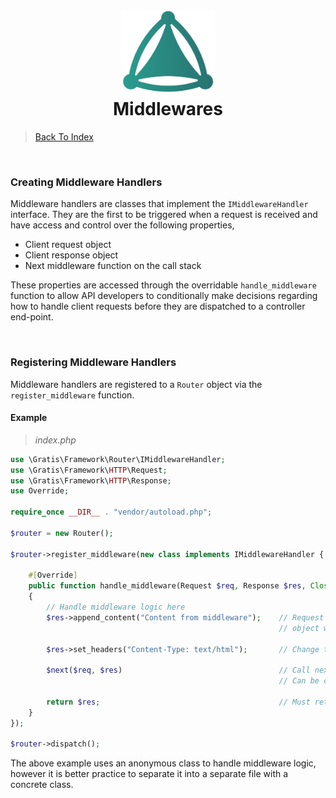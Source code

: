 <h1 align="center">
 <img src="https://github.com/connellr023/gratis/blob/main/public/images/logo_small.png?raw=true" width="150px" />
 <br />
 <div>Middlewares</div>
</h1>

> [Back To Index](INDEX.md)

<br />

### Creating Middleware Handlers
Middleware handlers are classes that implement the `IMiddlewareHandler` interface.
They are the first to be triggered when a request is received and have access and control over the following
properties,
 - Client request object
 - Client response object
 - Next middleware function on the call stack

These properties are accessed through the overridable `handle_middleware` function to allow API
developers to conditionally make decisions regarding how to handle client requests before they
are dispatched to a controller end-point.

<br />

### Registering Middleware Handlers
Middleware handlers are registered to a `Router` object via the `register_middleware` function.

#### Example
> *index.php*
```php
use \Gratis\Framework\Router\IMiddlewareHandler;
use \Gratis\Framework\HTTP\Request;
use \Gratis\Framework\HTTP\Response;
use Override;

require_once __DIR__ . "vendor/autoload.php";

$router = new Router();

$router->register_middleware(new class implements IMiddlewareHandler {

    #[Override]
    public function handle_middleware(Request $req, Response $res, Closure $next): Response
    {
        // Handle middleware logic here
        $res->append_content("Content from middleware");    // Request handlers will receive response
                                                            // object with appended content
                                                            
        $res->set_headers("Content-Type: text/html");       // Change the content type to `text/html`
        
        $next($req, $res)                                   // Call next middleware function
                                                            // Can be conditionally called
                                                          
        return $res;                                        // Must return a response object
    }
});

$router->dispatch();
```
The above example uses an anonymous class to handle middleware logic, however it is better practice
to separate it into a separate file with a concrete class.